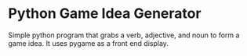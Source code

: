 # Python Game Idea Generator
Simple python program that grabs a verb, adjective, and noun to form a game idea. It uses pygame as a front end display.